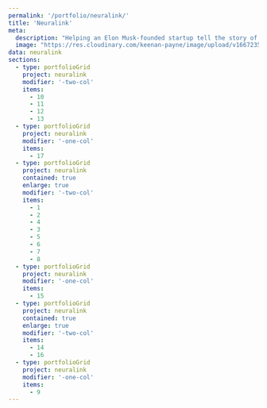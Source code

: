 ```yaml
---
permalink: '/portfolio/neuralink/'
title: 'Neuralink'
meta: 
  description: "Helping an Elon Musk-founded startup tell the story of brain-machine interfaces."
  image: "https://res.cloudinary.com/keenan-payne/image/upload/v1667235215/portfolio/neuralink/cover_cuoloi.png"
data: neuralink
sections: 
  - type: portfolioGrid
    project: neuralink
    modifier: '-two-col'
    items: 
      - 10
      - 11
      - 12
      - 13
  - type: portfolioGrid
    project: neuralink
    modifier: '-one-col'
    items: 
      - 17
  - type: portfolioGrid
    project: neuralink
    contained: true
    enlarge: true
    modifier: '-two-col'
    items: 
      - 1
      - 2
      - 4
      - 3
      - 5
      - 6
      - 7
      - 8
  - type: portfolioGrid
    project: neuralink
    modifier: '-one-col'
    items: 
      - 15
  - type: portfolioGrid
    project: neuralink
    contained: true
    enlarge: true
    modifier: '-two-col'
    items: 
      - 14
      - 16
  - type: portfolioGrid
    project: neuralink
    modifier: '-one-col'
    items: 
      - 9
---
```

